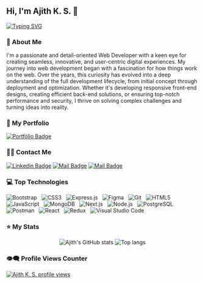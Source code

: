 ## Hi, I'm Ajith K. S. 👋

[![Typing SVG](https://readme-typing-svg.demolab.com?font=fira&weight=800&size=45&pause=1000&color=14BBFF&center=true&vCenter=true&height=80&lines=Hi%2C+%F0%9F%91%8B;I'm+Ajith+K.+S.;I'm+a;ME(A)RN-Stack;Web+Developer)](https://git.io/typing-svg)

### 📝 About Me

I'm a passionate and detail-oriented Web Developer with a keen eye for creating seamless, innovative, and user-centric digital experiences. My journey into web development began with a fascination for how things work on the web. Over the years, this curiosity has evolved into a deep understanding of the full development lifecycle, from initial concept through deployment and optimization. Whether it's developing responsive front-end designs, creating efficient back-end solutions, or ensuring top-notch performance and security, I thrive on solving complex challenges and turning ideas into reality.

### 📂 My Portfolio

[![Portfólio Badge](https://img.shields.io/badge/Portfolio-Ajith_K._S.-0077B5?style=flat-square&logoColor=white)](https://ajith369369.github.io/portfolio/)

### 🙋‍♂️ Contact Me

[![Linkedin Badge](https://img.shields.io/badge/-Ajith_K._S.-0e76a8?style=flat&labelColor=0e76a8&logo=linkedin&logoColor=white)](https://www.linkedin.com/in/ajith-k-s/)
[![Mail Badge](https://img.shields.io/badge/-@Ajith_K._S.-e84393?style=flat&labelColor=e84393&logo=instagram&logoColor=white)](https://www.instagram.com/ajithks98086/)
[![Mail Badge](https://img.shields.io/badge/-Ajith_K._S.-c0392b?style=flat&labelColor=c0392b&logo=gmail&logoColor=white)](mailto:ajithks98086@gmail.com)

### 💻 Top Technologies

<p align="left">
<img src="https://img.shields.io/badge/Bootstrap-563D7C?style=for-the-badge&logo=bootstrap&logoColor=white" alt="Bootstrap" />&nbsp;&nbsp;
<img src="https://img.shields.io/badge/CSS3-1572B6?style=for-the-badge&logo=css3&logoColor=white" alt="CSS3" />&nbsp;&nbsp;
<img src="https://img.shields.io/badge/Express.js-000000?style=for-the-badge&logo=express&logoColor=white" alt="Express.js" />&nbsp;&nbsp;
<img src="https://img.shields.io/badge/Figma-F24E1E?style=for-the-badge&logo=figma&logoColor=white" alt="Figma" />&nbsp;&nbsp;
<img src="https://img.shields.io/badge/Git-F05032?style=for-the-badge&logo=git&logoColor=white" alt="Git" />&nbsp;&nbsp;
<img src="https://img.shields.io/badge/HTML5-E34F26?style=for-the-badge&logo=html5&logoColor=white" alt="HTML5" />&nbsp;&nbsp;
<img src="https://img.shields.io/badge/Javascript-F0DB4F?style=for-the-badge&labelColor=black&logo=javascript&logoColor=F0DB4F" alt="JavaScript" />&nbsp;&nbsp;
<img src="https://img.shields.io/badge/MongoDB-4EA94B?style=for-the-badge&logo=mongodb&logoColor=white" alt="MongoDB" />&nbsp;&nbsp;
<img src="https://img.shields.io/badge/Next.js-000000?style=for-the-badge&logo=nextdotjs&logoColor=white" alt="Next.js" />&nbsp;&nbsp;
<img src="https://img.shields.io/badge/Node.js-339933?style=for-the-badge&logo=nodedotjs&logoColor=white" alt="Node.js" />&nbsp;&nbsp;
<img src="https://img.shields.io/badge/postgres-%23316192.svg?style=for-the-badge&logo=postgresql&logoColor=white" alt="PostgreSQL" />&nbsp;&nbsp;
<img src="https://img.shields.io/badge/Postman-FF6C37?style=for-the-badge&logo=postman&logoColor=white" alt="Postman" />&nbsp;&nbsp;
<img src="https://img.shields.io/badge/-React-61DBFB?style=for-the-badge&labelColor=black&logo=react&logoColor=61DBFB" alt="React" />&nbsp;&nbsp;
<img src="https://img.shields.io/badge/Redux-764ABC?style=for-the-badge&logo=redux&logoColor=white" alt="Redux" />&nbsp;&nbsp;
<img src="https://img.shields.io/badge/Visual%20Studio%20Code-0078d7.svg?style=for-the-badge&logo=visual-studio-code&logoColor=white" alt="Visual Studio Code" />&nbsp;&nbsp;

<!-- <a href="https://www.python.org" target="_blank" rel="noreferrer"> <img src="https://raw.githubusercontent.com/devicons/devicon/master/icons/python/python-original.svg" alt="python" width="50" height="50"/> </a> -->

<!-- [![React Badge](https://img.shields.io/badge/-React-61DBFB?style=for-the-badge&labelColor=black&logo=react&logoColor=61DBFB)](#) [![Javascript Badge](https://img.shields.io/badge/-Javascript-F0DB4F?style=for-the-badge&labelColor=black&logo=javascript&logoColor=F0DB4F)](#) -->

<!-- [![Typescript Badge](https://img.shields.io/badge/-Typescript-007acc?style=for-the-badge&labelColor=black&logo=typescript&logoColor=007acc)](#) -->

<!-- [![Nodejs Badge](https://img.shields.io/badge/-Nodejs-3C873A?style=for-the-badge&labelColor=black&logo=node.js&logoColor=3C873A)](#) -->

 <!-- [![GraphQL Badge](https://img.shields.io/badge/-GraphQl-e535ab?style=for-the-badge&labelColor=black&logo=node.js&logoColor=e535ab)](#) -->

<!-- ### Bizness
- :paperclip: [My Resume/CV](https://drive.google.com/file/d/12z5Ig5x4RNoIUpQ-M7AMl1NL8FTIvlaU/view?usp=sharing)
- :email: ajithks98086@gmail.com

<br/> -->

### ⭐ My Stats

<div align="center">
<img alt="Ajith's GitHub stats" src="https://github-readme-stats.vercel.app/api?username=Ajith369369&show_icons=true&theme=default"/>
<img alt="Top langs" src="https://github-readme-stats.vercel.app/api/top-langs/?username=Ajith369369&layout=compact&&langs_count=8"/>
</div>

### 👁️‍🗨️ Profile Views Counter

[![Ajith K. S. profile views](https://u8views.com/api/v1/github/profiles/127725288/views/day-week-month-total-count.svg)](https://u8views.com/github/Ajith369369)
